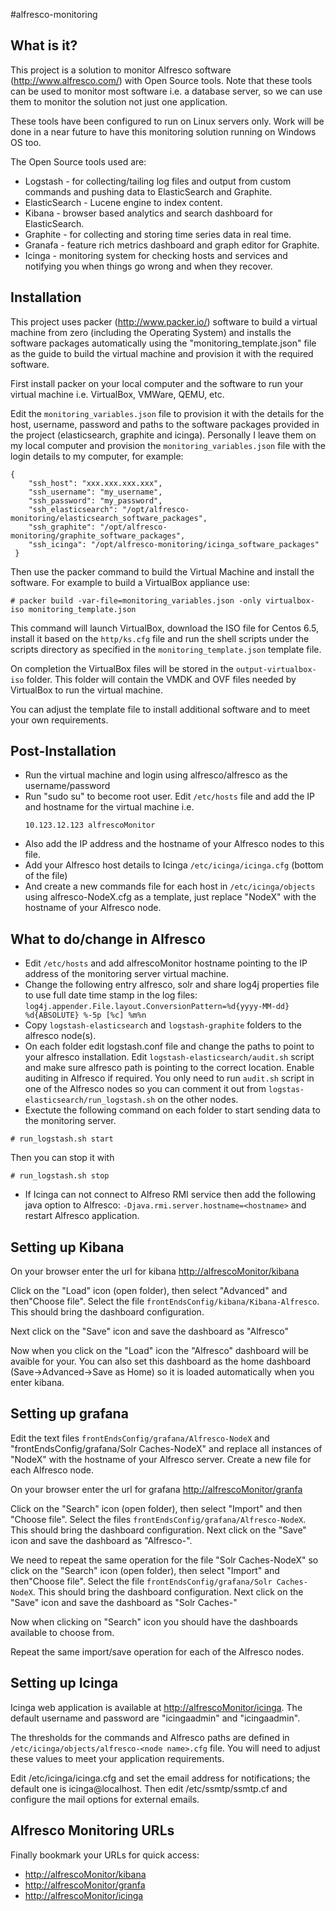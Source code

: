 #alfresco-monitoring


What is it?
-----------

This project is a solution to monitor Alfresco software (http://www.alfresco.com/) with Open Source tools. 
Note that these tools can be used to monitor most software i.e. a database server, so we can use them to monitor the solution not just one application.

These tools have been configured to run on Linux servers only. Work will be done in a near future to have this monitoring solution running on Windows OS too.

The Open Source tools used are:

- Logstash - for collecting/tailing log files and output from custom commands and pushing data to ElasticSearch and Graphite.
- ElasticSearch - Lucene engine to index content.
- Kibana -  browser based analytics and search dashboard for ElasticSearch.
- Graphite - for collecting and storing time series data in real time.
- Granafa - feature rich metrics dashboard and graph editor for Graphite.
- Icinga - monitoring system for checking hosts and services and notifying you when things go wrong and when they recover.

Installation
------------

This project uses packer (http://www.packer.io/) software to build a virtual machine from zero (including the Operating System) and installs the software packages automatically using the "monitoring_template.json" file as the guide to build the virtual machine and provision it with the required software.

First install packer on your local computer and the software to run your virtual machine i.e. VirtualBox, VMWare, QEMU, etc.

Edit the ```monitoring_variables.json``` file to provision it with the details for the host, username, password and paths to the software packages provided in the project (elasticsearch, graphite and icinga). Personally I leave them on my local computer and provision the ```monitoring_variables.json``` file with the login details to my computer, for example:

```
{
    "ssh_host": "xxx.xxx.xxx.xxx",
    "ssh_username": "my_username",
    "ssh_password": "my_password",
    "ssh_elasticsearch": "/opt/alfresco-monitoring/elasticsearch_software_packages",
    "ssh_graphite": "/opt/alfresco-monitoring/graphite_software_packages",
    "ssh_icinga": "/opt/alfresco-monitoring/icinga_software_packages"
 }
``` 

Then use the packer command to build the Virtual Machine and install the software. For example to build a VirtualBox appliance use:

```# packer build -var-file=monitoring_variables.json -only virtualbox-iso monitoring_template.json```

This command will launch VirtualBox, download the ISO file for Centos 6.5, install it based on the ```http/ks.cfg``` file and run the shell scripts under the scripts directory as specified in the ```monitoring_template.json``` template file.

On completion the VirtualBox files will be stored in the ```output-virtualbox-iso``` folder. This folder will contain the VMDK and OVF files needed by VirtualBox to run the virtual machine.

You can adjust the template file to install additional software and to meet your own requirements.

Post-Installation
-----------------

- Run the virtual machine and login using alfresco/alfresco as the username/password
- Run "sudo su" to become root user. Edit ```/etc/hosts``` file and add the IP and hostname for the virtual machine i.e.
    ```
    10.123.12.123 alfrescoMonitor
    ```
- Also add the IP address and the hostname of your Alfresco nodes to this file.
- Add your Alfresco host details to Icinga ```/etc/icinga/icinga.cfg``` (bottom of the file)
- And create a new commands file for each host in ```/etc/icinga/objects``` using alfresco-NodeX.cfg as a template, just replace "NodeX" with the hostname of your Alfresco node.
 

What to do/change in Alfresco
-----------------------------

- Edit ```/etc/hosts``` and add alfrescoMonitor hostname pointing to the IP address of the monitoring server virtual machine.
- Change the following entry alfresco, solr and share log4j properties file to use full date time stamp in the log files:
```log4j.appender.File.layout.ConversionPattern=%d{yyyy-MM-dd} %d{ABSOLUTE} %-5p [%c] %m%n```
- Copy ```logstash-elasticsearch``` and ```logstash-graphite``` folders to the alfresco node(s).
- On each folder edit logstash.conf file and change the paths to point to your alfresco installation.
Edit ```logstash-elasticsearch/audit.sh``` script and make sure alfresco path is pointing to the correct location.
Enable auditing in Alfresco if required. You only need to run ```audit.sh``` script in one of the Alfresco nodes so you can comment it out from ```logstas-elasticsearch/run_logstash.sh``` on the other nodes.
- Exectute the following command on each folder to start sending data to the monitoring server.
    
```# run_logstash.sh start```

Then you can stop it with

```# run_logstash.sh stop```
- If Icinga can not connect to Alfreso RMI service then add the following java option to Alfresco: ```-Djava.rmi.server.hostname=<hostname>``` and restart Alfresco application.

Setting up Kibana
-----------------

On your browser enter the url for kibana [http://alfrescoMonitor/kibana](http://alfrescoMonitor/kibana)

Click on the "Load" icon (open folder), then select "Advanced" and then"Choose file". Select the file ```frontEndsConfig/kibana/Kibana-Alfresco```. This should bring the dashboard configuration.

Next click on the "Save" icon and save the dashboard as "Alfresco"

Now when you click on the "Load" icon the "Alfresco" dashboard will be avaible for your. You can also set this dashboard as the home dashboard (Save->Advanced->Save as Home) so it is loaded automatically when you enter kibana.

Setting up grafana
------------------

Edit the text files ```frontEndsConfig/grafana/Alfresco-NodeX``` and "frontEndsConfig/grafana/Solr Caches-NodeX" and replace all instances of "NodeX" with the hostname of your Alfresco server. Create a new file for each Alfresco node.

On your browser enter the url for grafana [http://alfrescoMonitor/granfa](http://alfrescoMonitor/granfa)

Click on the "Search" icon (open folder), then select "Import" and then "Choose file". Select the files ```frontEndsConfig/grafana/Alfresco-NodeX```. This should bring the dashboard configuration. Next click on the "Save" icon and save the dashboard as "Alfresco-<node name>". 

We need to repeat the same operation for the file "Solr Caches-NodeX" so click on the "Search" icon (open folder), then select "Import" and then"Choose file". Select the file ```frontEndsConfig/grafana/Solr Caches-NodeX```. This should bring the dashboard configuration. Next click on the "Save" icon and save the dashboard as "Solr Caches-<node name>"

Now when clicking on "Search" icon you should have the dashboards available to choose from.

Repeat the same import/save operation for each of the Alfresco nodes.

Setting up Icinga
-----------------

Icinga web application is available at [http://alfrescoMonitor/icinga](http://alfrescoMonitor/icinga). The default username and password are "icingaadmin" and "icingaadmin".

The thresholds for the commands and Alfresco paths are defined in ```/etc/icinga/objects/alfresco-<node name>.cfg``` file. You will need to adjust these values to meet your application requirements.

Edit /etc/icinga/icinga.cfg and set the email address for notifications; the default one is icinga@localhost. Then edit /etc/ssmtp/ssmtp.cf and configure the mail options for external emails. 

Alfresco Monitoring URLs
------------------------

Finally bookmark your URLs for quick access:
- [http://alfrescoMonitor/kibana](http://alfrescoMonitor/kibana)
- [http://alfrescoMonitor/granfa](http://alfrescoMonitor/granfa)
- [http://alfrescoMonitor/icinga](http://alfrescoMonitor/icinga)


